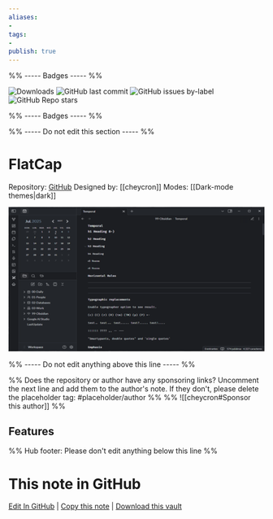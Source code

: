 ```yaml
---
aliases:
- 
tags: 
- 
publish: true
---
```


%% ----- Badges ----- %%

![Downloads](https://img.shields.io/badge/downloads-832-573E7A?style=for-the-badge&logo=)
![GitHub last commit](https://img.shields.io/github/last-commit/cheycron/flat-cap-obsidian?color=573E7A&label=last%20update&logo=github&style=for-the-badge)
![GitHub issues by-label](https://img.shields.io/github/issues/cheycron/flat-cap-obsidian/help%20wanted?color=573E7A&logo=github&style=for-the-badge) 
![GitHub Repo stars](https://img.shields.io/github/stars/cheycron/flat-cap-obsidian?color=573E7A&logo=github&style=for-the-badge)

%% ----- Badges ----- %%

%% ----- Do not edit this section ----- %%

# FlatCap

Repository: [GitHub](https://github.com/cheycron/flat-cap-obsidian)
Designed by: [[cheycron]]
Modes: [[Dark-mode themes|dark]]



![screenshot](https://github.com/cheycron/flat-cap-obsidian/raw/HEAD/images/screenshot.png)

%% ----- Do not edit anything above this line ----- %% 

%% Does the repository or author have any sponsoring links? Uncomment the next line and add them to the author's note. If they don't, please delete the placeholder tag: #placeholder/author %%
%% ![[cheycron#Sponsor this author]] %%


## Features



%% Hub footer: Please don't edit anything below this line %%

# This note in GitHub

<span class="git-footer">[Edit In GitHub](https://github.dev/obsidian-community/obsidian-hub/blob/main/02%20-%20Community%20Expansions/02.05%20All%20Community%20Expansions/Themes/FlatCap.md "git-hub-edit-note") | [Copy this note](https://raw.githubusercontent.com/obsidian-community/obsidian-hub/main/02%20-%20Community%20Expansions/02.05%20All%20Community%20Expansions/Themes/FlatCap.md "git-hub-copy-note") | [Download this vault](https://github.com/obsidian-community/obsidian-hub/archive/refs/heads/main.zip "git-hub-download-vault") </span>
